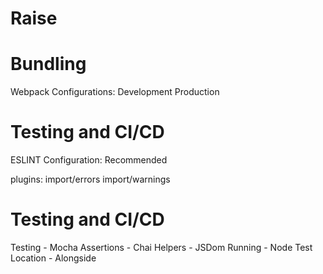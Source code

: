 # Raise

# Bundling

Webpack Configurations:
Development
Production

# Testing and CI/CD

ESLINT Configuration:
Recommended

plugins:
import/errors
import/warnings

# Testing and CI/CD

Testing - Mocha
Assertions - Chai
Helpers - JSDom
Running - Node
Test Location - Alongside
